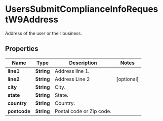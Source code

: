 

# UsersSubmitComplianceInfoRequestW9Address

Address of the user or their business.

## Properties

| Name | Type | Description | Notes |
|------------ | ------------- | ------------- | -------------|
|**line1** | **String** | Address line 1. |  |
|**line2** | **String** | Address Line 2 |  [optional] |
|**city** | **String** | City. |  |
|**state** | **String** | State. |  |
|**country** | **String** | Country. |  |
|**postcode** | **String** | Postal code or Zip code. |  |




